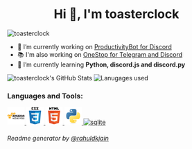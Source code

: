 <h1 align="center">Hi 👋, I'm toasterclock</h1>

<p align="left"> <img src="https://komarev.com/ghpvc/?username=toasterclock&label=Profile%20views&color=0e75b6&style=flat" alt="toasterclock" /> </p>

- 🔭 I’m currently working on [ProductivityBot for Discord](https://github.com/toasterclock/StudyBot-Discord)
- 📚 I'm also working on [OneStop for Telegram and Discord](https://github.com/Prakhar896/OneStop)
- 🌱 I’m currently learning **Python, discord.js and discord.py**


![toasterclock's GitHub Stats](https://github-readme-stats.vercel.app/api?username=toasterclock&show_icons=true&theme=radical)
![Lanugages used](https://github-readme-stats.vercel.app/api/top-langs/?username=toasterclock&layout=compact&theme=radical)

<h3 align="left">Languages and Tools:</h3>
<p align="left"> <a href="https://aws.amazon.com" target="_blank"> <img src="https://raw.githubusercontent.com/devicons/devicon/master/icons/amazonwebservices/amazonwebservices-original-wordmark.svg" alt="aws" width="40" height="40"/> </a> <a href="https://www.w3schools.com/css/" target="_blank"> <img src="https://raw.githubusercontent.com/devicons/devicon/master/icons/css3/css3-original-wordmark.svg" alt="css3" width="40" height="40"/> </a> <a href="https://www.w3.org/html/" target="_blank"> <img src="https://raw.githubusercontent.com/devicons/devicon/master/icons/html5/html5-original-wordmark.svg" alt="html5" width="40" height="40"/> </a> <a href="https://www.python.org" target="_blank"> <img src="https://raw.githubusercontent.com/devicons/devicon/master/icons/python/python-original.svg" alt="python" width="40" height="40"/> </a> <a href="https://www.sqlite.org/" target="_blank"> <img src="https://www.vectorlogo.zone/logos/sqlite/sqlite-icon.svg" alt="sqlite" width="40" height="40"/> </a> </p>

<h6> Readme generator by <a href="https://github.com/rahuldkjain"> @rahuldkjain </a> </h6>
